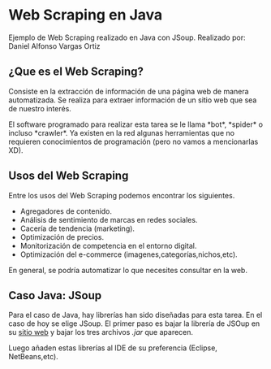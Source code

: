 # Web Scraping en Java
Ejemplo de Web Scraping realizado en Java con JSoup.
Realizado por: Daniel Alfonso Vargas Ortiz


## ¿Que es el Web Scraping?
<p>Consiste en la extracción de información de una página web de manera automatizada. Se realiza para extraer información de un sitio web que sea de nuestro interés.</p>

<p>El software programado para realizar esta tarea se le llama *bot*, *spider* o incluso *crawler*. Ya existen  en la red algunas herramientas que no requieren conocimientos de programación (pero no vamos a mencionarlas XD).</p>


## Usos del Web Scraping
Entre los usos del Web Scraping podemos encontrar los siguientes.
- Agregadores de contenido.
- Análisis de sentimiento de marcas en redes sociales.
- Cacería de tendencia (marketing).
- Optimización de precios.
- Monitorización de competencia en el entorno digital.
- Optimización del e-commerce (imagenes,categorías,nichos,etc).

En general, se podría automatizar lo que necesites consultar en la web.



## Caso Java: JSoup
Para el caso de Java, hay librerías han sido diseñadas para esta tarea. En el caso de hoy se elige JSoup.
El primer paso es bajar la librería de JSOup en su [sitio web](https://jsoup.org/download) y bajar los tres archivos *.jar* que aparecen.

Luego añaden estas librerías al IDE de su preferencia (Eclipse, NetBeans,etc).


